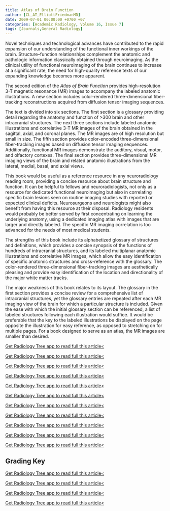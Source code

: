 ```yaml
---
title: Atlas of Brain Function
author: [CL_AT_ElliottFriedmanMD]
date: 2009-07-01 00:00:00 +0700 +07
categories: [Academic Radiology, Volume 16, Issue 7]
tags: [Journals,General Radiology]
---
```

Novel techniques and technological advances have contributed to the rapid expansion of our understanding of the functional inner workings of the brain. Structure–function relationships complement the anatomic and pathologic information classically obtained through neuroimaging. As the clinical utility of functional neuroimaging of the brain continues to increase at a significant rate, the need for high-quality reference texts of our expanding knowledge becomes more apparent.

The second edition of the _Atlas of Brain Function_ provides high-resolution 3-T magnetic resonance (MR) images to accompany the labeled anatomic illustrations. A new section includes color-rendered three-dimensional fiber-tracking reconstructions acquired from diffusion tensor imaging sequences.

The text is divided into six sections. The first section is a glossary providing detail regarding the anatomy and function of >300 brain and other intracranial structures. The next three sections include labeled anatomic illustrations and correlative 3-T MR images of the brain obtained in the sagittal, axial, and coronal planes. The MR images are of high resolution but small in size. The fifth section provides color-encoded three-dimensional fiber-tracking images based on diffusion tensor imaging sequences. Additionally, functional MR images demonstrate the auditory, visual, motor, and olfactory cortexes. The final section provides three-dimensional MR imaging views of the brain and related anatomic illustrations from the lateral, medial, basal, and axial views.

This book would be useful as a reference resource in any neuroradiology reading room, providing a concise resource about brain structure and function. It can be helpful to fellows and neuroradiologists, not only as a resource for dedicated functional neuroimaging but also in correlating specific brain lesions seen on routine imaging studies with reported or expected clinical deficits. Neurosurgeons and neurologists might also benefit from having this resource at their disposal. Radiology residents would probably be better served by first concentrating on learning the underlying anatomy, using a dedicated imaging atlas with images that are larger and directly labeled. The specific MR imaging correlation is too advanced for the needs of most medical students.

The strengths of this book include its alphabetized glossary of structures and definitions, which provides a concise synopsis of the functions of hundreds of intracranial structures, and its labeled multiplanar anatomic illustrations and correlative MR images, which allow the easy identification of specific anatomic structures and cross-reference with the glossary. The color-rendered three-dimensional fiber-tracking images are aesthetically pleasing and provide easy identification of the location and directionality of the major white matter tracks.

The major weakness of this book relates to its layout. The glossary in the first section provides a concise review for a comprehensive list of intracranial structures, yet the glossary entries are repeated after each MR imaging view of the brain for which a particular structure is included. Given the ease with which the initial glossary section can be referenced, a list of labeled structures following each illustration would suffice. It would be preferable that the key to the labeled illustrations be displayed on the page opposite the illustration for easy reference, as opposed to stretching on for multiple pages. For a book designed to serve as an atlas, the MR images are smaller than desired.

[Get Radiology Tree app to read full this article<](https://clinicalpub.com/app)

[Get Radiology Tree app to read full this article<](https://clinicalpub.com/app)

[Get Radiology Tree app to read full this article<](https://clinicalpub.com/app)

[Get Radiology Tree app to read full this article<](https://clinicalpub.com/app)

[Get Radiology Tree app to read full this article<](https://clinicalpub.com/app)

[Get Radiology Tree app to read full this article<](https://clinicalpub.com/app)

[Get Radiology Tree app to read full this article<](https://clinicalpub.com/app)

[Get Radiology Tree app to read full this article<](https://clinicalpub.com/app)

[Get Radiology Tree app to read full this article<](https://clinicalpub.com/app)

[Get Radiology Tree app to read full this article<](https://clinicalpub.com/app)

[Get Radiology Tree app to read full this article<](https://clinicalpub.com/app)

## Grading Key

[Get Radiology Tree app to read full this article<](https://clinicalpub.com/app)

[Get Radiology Tree app to read full this article<](https://clinicalpub.com/app)

[Get Radiology Tree app to read full this article<](https://clinicalpub.com/app)

[Get Radiology Tree app to read full this article<](https://clinicalpub.com/app)